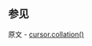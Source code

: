 ## 参见

原文 - [cursor.collation()]( https://docs.mongodb.com/manual/reference/method/cursor.collation/ )

